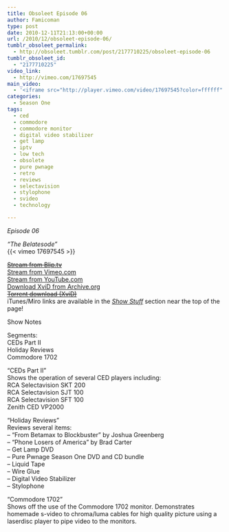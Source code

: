 ```yaml
---
title: Obsoleet Episode 06
author: Famicoman
type: post
date: 2010-12-11T21:13:00+00:00
url: /2010/12/obsoleet-episode-06/
tumblr_obsoleet_permalink:
  - http://obsoleet.tumblr.com/post/2177710225/obsoleet-episode-06
tumblr_obsoleet_id:
  - "2177710225"
video_link:
  - http://vimeo.com/17697545
main_video:
  - '<iframe src="http://player.vimeo.com/video/17697545?color=ffffff" width="500" height="331" frameborder="0" webkitAllowFullScreen mozallowfullscreen allowFullScreen></iframe>'
categories:
  - Season One
tags:
  - ced
  - commodore
  - commodore monitor
  - digital video stabilizer
  - get lamp
  - iptv
  - low tech
  - obsolete
  - pure pwnage
  - retro
  - reviews
  - selectavision
  - stylophone
  - svideo
  - technology

---
```

_Episode 06_

_“The Belatesode”_  
{{< vimeo 17697545 >}}  


[~~Stream from Blip.tv~~][1]  
[Stream from Vimeo.com][2]  
[Stream from YouTube.com][3]  
[Download XviD from Archive.org][4]  
[~~Torrent download (XviD)~~][5]  
iTunes/Miro links are available in the [_Show Stuff_][6] section near the top of the page!

Show Notes

Segments:  
CEDs Part II  
Holiday Reviews  
Commodore 1702

“CEDs Part II”  
Shows the operation of several CED players including:  
RCA Selectavision SKT 200  
RCA Selectavision SJT 100  
RCA Selectavision SFT 100  
Zenith CED VP2000

“Holiday Reviews”  
Reviews several items:  
&#8211; “From Betamax to Blockbuster” by Joshua Greenberg  
&#8211; “Phone Losers of America” by Brad Carter  
&#8211; Get Lamp DVD  
&#8211; Pure Pwnage Season One DVD and CD bundle  
&#8211; Liquid Tape  
&#8211; Wire Glue  
&#8211; Digital Video Stabilizer  
&#8211; Stylophone

“Commodore 1702”  
Shows off the use of the Commodore 1702 monitor. Demonstrates homemade s-video to chroma/luma cables for high quality picture using a laserdisc player to pipe video to the monitors.

 [1]: http://blip.tv/file/4495883 "http://blip.tv/file/4495883"
 [2]: http://vimeo.com/17697545 "http://vimeo.com/17697545"
 [3]: https://www.youtube.com/watch?v=AD1DYGhJOxQ
 [4]: http://www.archive.org/details/ObsoleetS01e06 "http://www.archive.org/details/ObsoleetS01e06"
 [5]: http://torrage.com/torrent/6D3FC1495A4B0381377518E994441798297B5235.torrent "http://torrage.com/torrent/6D3FC1495A4B0381377518E994441798297B5235.torrent"
 [6]: http://obsoleet.noobelodeon.org/showstuff "http://obsoleet.noobelodeon.org/showstuff"
